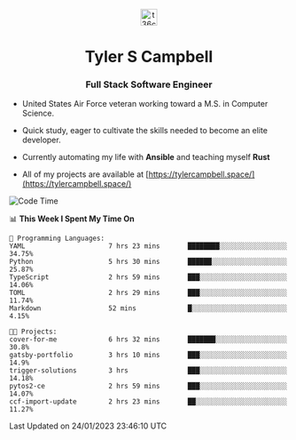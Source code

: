 <p align="center">
<a href="https://www.linkedin.com/in/t36campbell" target="blank"><img align="center" src="https://ik.imagekit.io/t36campbell/Portfolio/linkedin.png.original_m8bbGgPh6.png" alt="t36campbell" height="30" width="30" /></a>
</p>
<h1 align="center">Tyler S Campbell</h1>
<h3 align="center">Full Stack Software Engineer</h3>

* United States Air Force veteran working toward a M.S. in Computer Science.

* Quick study, eager to cultivate the skills needed to become an elite developer.

* Currently automating my life with **Ansible** and teaching myself **Rust**

* All of my projects are available at [https://tylercampbell.space/](https://tylercampbell.space/)

<!--START_SECTION:waka-->
![Code Time](http://img.shields.io/badge/Code%20Time-2%2C119%20hrs%2039%20mins-blue)

📊 **This Week I Spent My Time On** 

```text
💬 Programming Languages: 
YAML                     7 hrs 23 mins       ████████░░░░░░░░░░░░░░░░░   34.75% 
Python                   5 hrs 30 mins       ██████░░░░░░░░░░░░░░░░░░░   25.87% 
TypeScript               2 hrs 59 mins       ███░░░░░░░░░░░░░░░░░░░░░░   14.06% 
TOML                     2 hrs 29 mins       ███░░░░░░░░░░░░░░░░░░░░░░   11.74% 
Markdown                 52 mins             █░░░░░░░░░░░░░░░░░░░░░░░░   4.15%

🐱‍💻 Projects: 
cover-for-me             6 hrs 32 mins       ███████░░░░░░░░░░░░░░░░░░   30.8% 
gatsby-portfolio         3 hrs 10 mins       ███░░░░░░░░░░░░░░░░░░░░░░   14.9% 
trigger-solutions        3 hrs               ███░░░░░░░░░░░░░░░░░░░░░░   14.18% 
pytos2-ce                2 hrs 59 mins       ███░░░░░░░░░░░░░░░░░░░░░░   14.07% 
ccf-import-update        2 hrs 23 mins       ██░░░░░░░░░░░░░░░░░░░░░░░   11.27%

```


 Last Updated on 24/01/2023 23:46:10 UTC
<!--END_SECTION:waka-->
